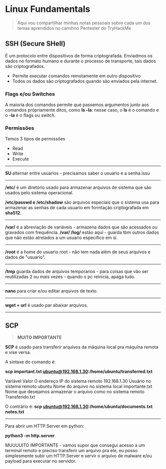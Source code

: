 # Linux Fundamentals

> Aqui vou compartilhar minhas notas pessoais sobre cada um dos temas aprendidos no camihno Pentester do TryHackMe

## SSH (Secure SHell)

É um protocolo entre dispositivos de forma criptografada. Enviadmos os dados no formato humano e durante o processo de transporte, tais dados são criptografados.

- Permite executar comandos remotamente em outro dispositivo
- Todos os dados são criptografados quando são enviados pela internet.

### Flags e/ou Switches

A maioria dos comandos permite que passemos argumentos junto aos comandos própriamente ditos, como **ls -la**: nesse caso, o **ls** é o comando e o **-la** é o flags ou switch.

### Permissões

Temos 3 tipos de permissões

- Read
- Write
- Execute

---

**SU** alternar entre usuarios - precisamos saber o usuario e a senha.lssu 

---

**/etc/** é um diretório usado para armazenar arquivos de sistema que são usados pelo sistema operacional.

**/etc/passwd e /etc/shadow** são arquivos especiais que o sistema usa para armazenar as senhas de cada usuario em formtação criptografada em **sha512**.

---

**/var/** é a abreviação de variáveis - armazena dados que são acessados ou gravados com frequência. **/var/ /log/** estão aqui - guarda tbm outros dados que não estão atrelados a um usuario específico em sí.

---

**/root** é a home do usuario root - não tem nada além de seus arquivos e dados  de "usuario".

---

**/tmp** guarda dados de arquivos temporarios - para coisas que vão ser reutilizadas 2 ou mais vezes - quando o pc reinicia, apaga tudo.

---

**nano** para criar e/ou editar arquivos de texto.

---

**wget + url** é usado par abaixar arquivos.

---

## SCP

> **MUITO IMPORTANTE**

**SCP** é usado para transferir arquivos da máquina local pra máquina remota e vise versa.

A sintaxe do comando é: 

**scp important.txt ubuntu@192.168.1.30:/home/ubuntu/transferred.txt**

Variável 	Valor
O endereço IP do sistema remoto  	192.168.1.30
Usuário no sistema remoto 	ubuntu
Nome do arquivo no sistema local 	importante.txt
Nome que desejamos armazenar o arquivo como no sistema remoto 	Transferido.txt 

O contrário é: **scp ubuntu@192.168.1.30:/home/ubuntu/documents.txt notes.txt**

---

Para abrir um HTTP.Server em python:

**python3 -m http.server**

MUUUUITO IMPORTANTE - vamos supor que consegui acesso a um terminal remoto e preciso transferir um arquivo pra ele, eu posso simplesmente subir um HTTP.Server e servir o arquivo de malware e/ou payload para executar no servidor.


